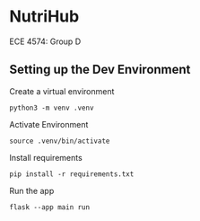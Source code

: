 # NutriHub
ECE 4574: Group D

## Setting up the Dev Environment
Create a virtual environment
```
python3 -m venv .venv
```
Activate Environment
```
source .venv/bin/activate
```
Install requirements
```
pip install -r requirements.txt
```
Run the app
```
flask --app main run
```